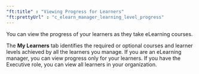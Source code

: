 ```yaml
---
"ft:title" : "Viewing Progress for Learners"
"ft:prettyUrl" : "c_elearn_manager_learning_level_progress"
---
```


You can view the progress of your learners as they take eLearning courses.

The **My Learners** tab identifies the required or optional courses and learner levels achieved by all the learners you manage. If you are an eLearning manager, you can view progress only for your learners. If you have the Executive role, you can view all learners in your organization.
